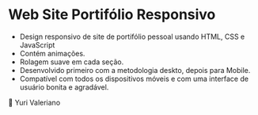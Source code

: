 # Web Site Portifólio Responsivo

- Design responsivo de site de portifólio pessoal usando HTML, CSS e JavaScript
- Contém animações.
- Rolagem suave em cada seção.
- Desenvolvido primeiro com a metodologia deskto, depois para Mobile.
- Compatível com todos os dispositivos móveis e com uma interface de usuário bonita e agradável.

💙 Yuri Valeriano
